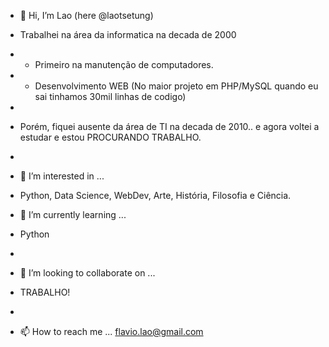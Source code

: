 - 👋 Hi, I’m Lao (here @laotsetung)
- Trabalhei na área da informatica na decada de 2000
- - Primeiro na manutenção de computadores.
- - Desenvolvimento WEB (No maior projeto em PHP/MySQL quando eu sai tinhamos 30mil linhas de codigo)
- 
- Porém, fiquei ausente da área de TI na decada de 2010.. e agora voltei a estudar e estou PROCURANDO TRABALHO.
-
- 👀 I’m interested in ...
- Python, Data Science, WebDev, Arte, História, Filosofia e Ciência.

- 🌱 I’m currently learning ...
- Python
- 
- 💞️ I’m looking to collaborate on ...
- TRABALHO!
- 
- 📫 How to reach me ...
flavio.lao@gmail.com
